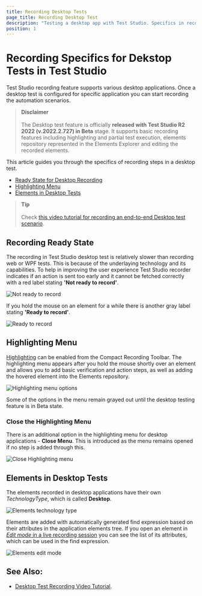 ```yaml
---
title: Recording Desktop Tests
page_title: Recording Desktop Test
description: "Testing a desktop app with Test Studio. Specifics in recording desktop application scenarios in Test Studio. Record an automated scenario for desktop app in Test Studio. "
position: 1
---
```

# Recording Specifics for Dekstop Tests in Test Studio

Test Studio recording feature supports various desktop applications. Once a desktop test is configured for specific application you can start recording the automation scenarios.

> **Disclaimer**
> <br>
> <br>
> The Desktop test feature is officially __released with Test Studio R2 2022 (v.2022.2.727) in Beta__ stage. It supports basic recording features including highlighting and partial test execution, elements repository represented in the Elements Explorer and editing the recorded elements.

This article guides you through the specifics of recording steps in a desktop test.

- [Ready State for Desktop Recording](#recording-ready-state)
- [Highlighting Menu](#highlighting-menu)
- [Elements in Desktop Tests](#elements-in-desktop-tests)

> **Tip**
> <br>
> <br>
> Check <a href="https://www.telerik.com/videos/teststudio/test-recorder-for-wpf-video-tutorial-test-studio" target="_blank">this video tutorial for recording an end-to-end Desktop test scenario</a>.

## Recording Ready State

The recording in Test Studio desktop test is relatively slower than recording web or WPF tests. This is because of the underlaying technology and its capabilities. To help in improving the user experience Test Studio recorder indicates if an action is sent too early and it cannot be fetched correctly with a red label stating __'Not ready to record'__.

![Not ready to record](/img/automated-tests/desktop-testing/recording-specifics/fig1.png)

If you hold the mouse on an element for a while there is another gray label stating __'Ready to record'__.

![Ready to record](/img/automated-tests/desktop-testing/recording-specifics/fig2.png)

## Highlighting Menu

<a href="/features/recorder/compact-recording-toolbar#hover-over-highlighting" target="_blank">Highlighting</a> can be enabled from the Compact Recording Toolbar. The highlighting menu appears after you hold the mouse shortly over an element and allows you to add basic verification and action steps, as well as adding the hovered element into the Elements repository.

![Highlighting menu options](/img/automated-tests/desktop-testing/recording-specifics/fig3.png)

Some of the options in the menu remain grayed out until the desktop testing feature is in Beta state.

### Close the Highlighting Menu

There is an additional option in the highlighting menu for desktop applications - __Close Menu__. This is introduced as the menu remains opened if no step is added through this.

![Close Highlighting menu](/img/automated-tests/desktop-testing/recording-specifics/fig4.png)

## Elements in Desktop Tests

The elements recorded in desktop applications have their own _TechnologyType_, which is called __Desktop__.

![Elements technology type](/img/automated-tests/desktop-testing/recording-specifics/fig5.png)

Elements are added with automatically generated find expression based on their attributes in the application elements tree. If you open an element in <a href="/automated-tests/elements/find-element#options-in-element-pane-with-active-recording-session" target="_blank">_Edit mode_ in a live recording session</a> you can see the list of its attributes, which can be used in the find expression.

![Elements edit mode](/img/automated-tests/desktop-testing/recording-specifics/fig6.png)

## See Also:

* <a href="https://www.telerik.com/videos/teststudio/test-recorder-for-wpf-video-tutorial-test-studio" target="_blank">Desktop Test Recording Video Tutorial</a>.
